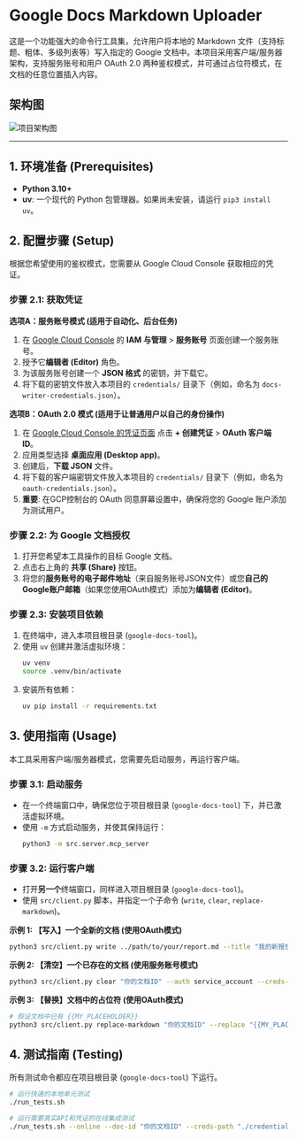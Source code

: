 # Google Docs Markdown Uploader

这是一个功能强大的命令行工具集，允许用户将本地的 Markdown 文件（支持标题、粗体、多级列表等）写入指定的 Google 文档中。本项目采用客户端/服务器架构，支持服务账号和用户 OAuth 2.0 两种鉴权模式，并可通过占位符模式，在文档的任意位置插入内容。

## 架构图

![项目架构图](./gmp_module_architecture_en.png)

---

## 1. 环境准备 (Prerequisites)

- **Python 3.10+**
- **uv**: 一个现代的 Python 包管理器。如果尚未安装，请运行 `pip3 install uv`。

## 2. 配置步骤 (Setup)

根据您希望使用的鉴权模式，您需要从 Google Cloud Console 获取相应的凭证。

### 步骤 2.1: 获取凭证

**选项A：服务账号模式 (适用于自动化、后台任务)**
1.  在 [Google Cloud Console](https://console.cloud.google.com/) 的 **IAM 与管理** > **服务账号** 页面创建一个服务账号。
2.  授予它**编辑者 (Editor)** 角色。
3.  为该服务账号创建一个 **JSON 格式** 的密钥，并下载它。
4.  将下载的密钥文件放入本项目的 `credentials/` 目录下（例如，命名为 `docs-writer-credentials.json`）。

**选项B：OAuth 2.0 模式 (适用于让普通用户以自己的身份操作)**
1.  在 [Google Cloud Console 的凭证页面](https://console.cloud.google.com/apis/credentials) 点击 **+ 创建凭证** > **OAuth 客户端 ID**。
2.  应用类型选择 **桌面应用 (Desktop app)**。
3.  创建后，**下载 JSON** 文件。
4.  将下载的客户端密钥文件放入本项目的 `credentials/` 目录下（例如，命名为 `oauth-credentials.json`）。
5.  **重要**: 在GCP控制台的 OAuth 同意屏幕设置中，确保将您的 Google 账户添加为测试用户。

### 步骤 2.2: 为 Google 文档授权

1.  打开您希望本工具操作的目标 Google 文档。
2.  点击右上角的 **共享 (Share)** 按钮。
3.  将您的**服务账号的电子邮件地址**（来自服务账号JSON文件）或您**自己的Google账户邮箱**（如果您使用OAuth模式）添加为**编辑者 (Editor)**。

### 步骤 2.3: 安装项目依赖

1.  在终端中，进入本项目根目录 (`google-docs-tool`)。
2.  使用 `uv` 创建并激活虚拟环境：
    ```bash
    uv venv
    source .venv/bin/activate
    ```
3.  安装所有依赖：
    ```bash
    uv pip install -r requirements.txt
    ```

## 3. 使用指南 (Usage)

本工具采用客户端/服务器模式，您需要先启动服务，再运行客户端。

### 步骤 3.1: 启动服务

- 在一个终端窗口中，确保您位于项目根目录 (`google-docs-tool`) 下，并已激活虚拟环境。
- 使用 `-m` 方式启动服务，并使其保持运行：
  ```bash
  python3 -m src.server.mcp_server
  ```

### 步骤 3.2: 运行客户端

- 打开**另一个**终端窗口，同样进入项目根目录 (`google-docs-tool`)。
- 使用 `src/client.py` 脚本，并指定一个子命令 (`write`, `clear`, `replace-markdown`)。

**示例 1: 【写入】一个全新的文档 (使用OAuth模式)**
```bash
python3 src/client.py write ../path/to/your/report.md --title "我的新报告" --auth oauth --creds-path ./credentials/oauth-credentials.json
```

**示例 2: 【清空】一个已存在的文档 (使用服务账号模式)**
```bash
python3 src/client.py clear "你的文档ID" --auth service_account --creds-path ./credentials/docs-writer-credentials.json
```

**示例 3: 【替换】文档中的占位符 (使用OAuth模式)**
```bash
# 假设文档中已有 {{MY_PLACEHOLDER}}
python3 src/client.py replace-markdown "你的文档ID" --replace "{{MY_PLACEHOLDER}}" ../path/to/your/content.md --auth oauth --creds-path ./credentials/oauth-credentials.json
```

## 4. 测试指南 (Testing)

所有测试命令都应在项目根目录 (`google-docs-tool`) 下运行。

```bash
# 运行快速的本地单元测试
./run_tests.sh

# 运行需要真实API和凭证的在线集成测试
./run_tests.sh --online --doc-id "你的文档ID" --creds-path "./credentials/oauth-credentials.json"
```